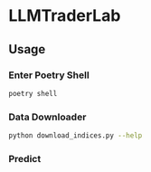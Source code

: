 # LLMTraderLab

## Usage

### Enter Poetry Shell

```bash
poetry shell
```

### Data Downloader

```bash
python download_indices.py --help
```

### Predict
